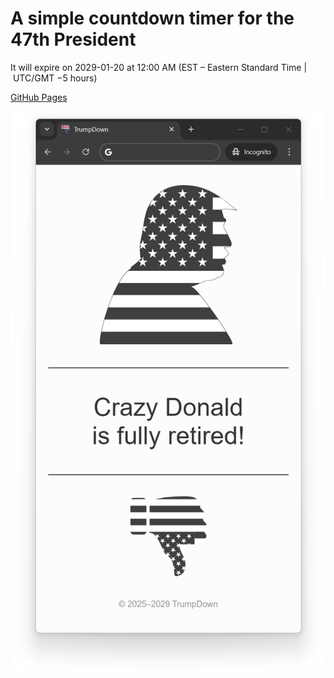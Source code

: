 # A simple countdown timer for the 47th President

It will expire on 2029-01-20 at 12:00 AM (EST&nbsp;&ndash;&nbsp;Eastern Standard Time&nbsp;|&nbsp;UTC/GMT &minus;5 hours)

[GitHub Pages](//ma-ta.github.io/trumpdown/)

![Crazy Donald is fully retired!](trumpdown.png)
